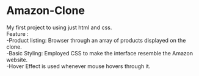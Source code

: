 # Amazon-Clone
My first project to using just html and css.
<br> Feature : 
<br> -Product listing: Browser through an array of products displayed on the clone.
<br> -Basic Styling: Employed CSS to make the interface resemble the Amazon website.
<br> -Hover Effect is used whenever mouse hovers through it.
